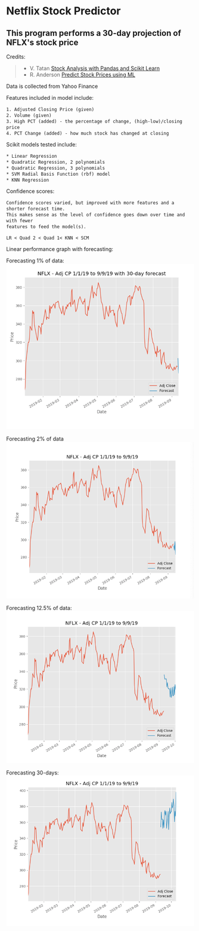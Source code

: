# Netflix Stock Predictor

## This program performs a 30-day projection of NFLX's stock price 

Credits:
> - V. Tatan [Stock Analysis with Pandas and Scikit Learn](https://towardsdatascience.com/in-12-minutes-stocks-analysis-with-pandas-and-scikit-learn-a8d8a7b50ee7)
> - R. Anderson [Predict Stock Prices using ML](https://medium.com/@randerson112358/predict-stock-prices-using-python-machine-learning-53aa024da20a)


Data is collected from Yahoo Finance

Features included in model include:
```
1. Adjusted Closing Price (given)
2. Volume (given)
3. High PCT (added) - the percentage of change, (high-low)/closing price
4. PCT Change (added) - how much stock has changed at closing
```

Scikit models tested include:
```
* Linear Regression
* Quadratic Regression, 2 polynomials
* Quadratic Regression, 3 polynomials
* SVM Radial Basis Function (rbf) model
* KNN Regression
```

Confidence scores:
```
Confidence scores varied, but improved with more features and a shorter forecast time. 
This makes sense as the level of confidence goes down over time and with fewer 
features to feed the model(s). 
```
```
LR < Quad 2 < Quad 1< KNN < SCM
```

Linear performance graph with forecasting:

Forecasting 1% of data:
![alt text](https://github.com/seanita/School-of-AI/blob/master/stock_predictor/images/Forecast%201%25%20of%20data.png)

Forecasting 2% of data
![alt text](https://github.com/seanita/School-of-AI/blob/master/stock_predictor/images/Forecast%202%25%20of%20data.png)

Forecasting 12.5% of data:
![alt text](https://github.com/seanita/School-of-AI/blob/master/stock_predictor/images/Forecast%2012.5%25%20of%20data.png)

Forecasting 30-days:
![alt text](https://github.com/seanita/School-of-AI/blob/master/stock_predictor/images/Forecast%2030%20days.png)



